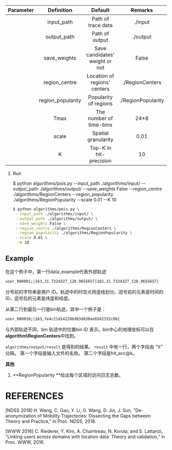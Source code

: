 | Parameter | Definition        | Default                        | Remarks            |
|:---------:|:-----------------:|:------------------------------:|:------------------:|
|           | input_path        | Path of trace data             | ./input            |
|           | output_path       | Path of output                 | ./output           |
|           | save_weights      | Save candidates' weight or not | False              |
|           | region_centre     | Location of regions' centers   | ./RegionCenters    |
|           | region_popularity | Popularity of regions          | ./RegionPopularity |
|           | Tmax              | The number of time-bins        | 24\*8              |
|           | scale             | Spatial granularity            | 0.01               |
|           | K                 | Top-K in hit-precision         | 10                 |

1. Run
   
   $ python algorithms/pois.py  --input_path ./algorithms/input/  --output_path ./algorithms/output/ --save_weights False  --region_centre ./algorithms/RegionCenters  --region_popularity ./algorithms/RegionPopularity  --scale 0.01 --K 10
   
   ```bash
   $ python algorithms/pois.py \
    --input_path ./algorithms/input/ \
    --output_path ./algorithms/output/ \
    --save_weights False \
    --region_centre ./algorithms/RegionCenters \
    --region_popularity ./algorithms/RegionPopularity \
    --scale 0.01 \
    --K 10
   ```

Example
----------

在这个例子中，第一行data_example代表外部轨迹

```bash
user_000001;|163,31.7324327_120.9655657|181,31.7324327_120.9655657|
```

分号前的字符串是用户 ID。轨迹中的时空点用竖线划分。逗号前的元素是时间的ID，逗号后的元素是纬度和经度。

从第二行到最后一行是bin轨迹，其中一个例子是：

```bash
user_000010;|163,fe4c21d14228bd83d838ee6562332c0b|
```

与外部轨迹不同，bin 轨迹中的位置bin ID 表示。bin中心的地理坐标可以在**algorithm\RegionCenters**中找到。

`algorithms/output/result` 是得到的结果。 `result` 中有一行，两个字段由 "\t" 分隔。 第一个字段是输入文件的名称。 第二个字段是hit_acc@k。

**其他**

1. **RegionPopularity **给出每个区域的访问日志总数。

REFERENCES
==========

[NDSS 2018]  H. Wang, C. Gao, Y. Li, G. Wang, D. Jin, J. Sun, "De-anonymization of Mobility Trajectories: Dissecting the Gaps between Theory and Practice," in Proc. NDSS, 2018.

[WWW 2016] C. Riederer, Y. Kim, A. Chaintreau, N. Korula, and S. Lattanzi, “Linking users across domains with location data: Theory and validation,” in Proc. WWW, 2016.
